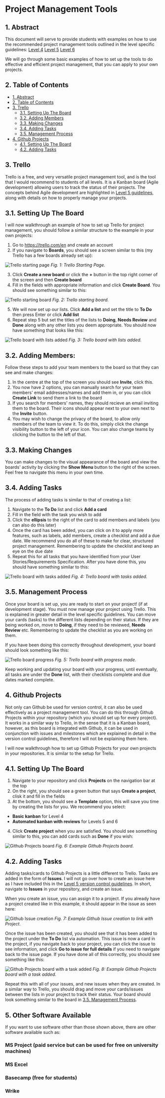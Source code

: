 # Project Management Tools

## 1. Abstract

This document will serve to provide students with examples on how to use the recommended project management tools outlined in the level specific guidelines:
[Level 4](/planning/project-management/level-4/level_4_management_guidelines.md)
[Level 5](/planning/project-management/level-5/level_5_management_guidelines.md)
[Level 6](/planning/project-management/level-6/level_6_management_guidelines.md)

We will go through some basic examples of how to set up the tools to do effective and efficient project management, that you can apply to your own projects.

## 2. Table of Contents

- [1. Abstract](#1-abstract)
- [2. Table of Contents](#2-table-of-contents)
- [3. Trello](#3-trello)
  - [3.1. Setting Up The Board](#31-setting-up-the-board)
  - [3.2. Adding Members](#32-adding-mambers)
  - [3.3. Making Changes](#33-making-changes)
  - [3.4. Adding Tasks](#34-adding-tasks)
  - [3.5. Management Process](#35-management-process)
- [4. Github Projects](#4-github-projects)
  - [4.1. Setting Up The Board](#41-setting-up-the-board)
  - [4.2. Adding Tasks](#42-adding-tasks)
## 3. Trello

Trello is a free, and very versatile project management tool, and is the tool that I would recommend to students of all levels.
It is a Kanban board (Agile development) allowing users to track the status of their projects. The concepts behind Agile development are highlighted in [Level 5 guidelines](/planning/project-management/level-5/level_5_management_guidelines.md), along with details on how to properly manage your projects.

## 3.1. Setting Up The Board
I will now walkthrough an example of how to set up Trello for project management, you should follow a similar structure to the example in your own projects:

1. Go to https://trello.com/en and create an account
2. If you navigate to **Boards**, you should see a screen similar to this (my Trello has a few boards already set up):

![Trello starting page](../images/trello_start_page.PNG)
*Fig. 1: Trello Starting Page.*

3. Click **Create a new board** or click the **+** button in the top right corner of the screen and then **Create board**
4. Fill in the fields with appropriate information and click **Create Board**. You should see something similar to this:

![Trello starting board](../images/start_board.PNG)
*Fig. 2: Trello starting board.*

5. We will now set up our lists. Click **Add a list** and set the title to **To Do** then press Enter or click **Add list**
6. Repeat step 5 but set the titles of the lists to **Doing**, **Needs Review** and **Done** along with any other lists you deem appropriate. You should now have something that looks like this:

![Trello board with lists added](../images/cards.PNG)
*Fig. 3: Trello board with lists added.*

## 3.2. Adding Members:

Follow these steps to add your team members to the board so that they can see and make changes:

1. In the centre at the top of the screen you should see **Invite**, click this.
2. You now have 2 options, you can manually search for your team members' email addresses/names and add them in, or you can click **Create Link** to send them a link to the board
3. If you search for members' names, they should recieve an email inviting them to the board. Their icons should appear next to your own next to the **Invite** button.
4. You may wish to change the privacy of the board, to allow only members of the team to view it. To do this, simply click the change visibility button to the left of your icon. You can also change teams by clicking the button to the left of that.

## 3.3. Making Changes

You can make changes to the visual appearance of the board and view the boards' activity by clicking the **Show Menu** button to the right of the screen. 
Feel free to navigate this menu in your own time.

## 3.4. Adding Tasks

The process of adding tasks is similar to that of creating a list:

1. Navigate to the **To Do** list and click **Add a card**
2. Fill in the field with the task you wish to add
3. Click the **ellipsis** to the right of the card to add members and labels (you can also do this later)
4. Once the card has been added, you can click on it to apply more features, such as labels, add members, create a checklist and add a due date. We recommend you do all of these to make for clear, structured project management. Remembering to update the checklist and keep an eye on the due date
5. Repeat this for all tasks that you have identified from your User Stories/Requirements Specification. After you have done this, you should have something similar to this:

![Trello board with tasks added](../images/tasks_added.PNG)
*Fig. 4: Trello board with tasks added.*

## 3.5. Management Process

Once your board is set up, you are ready to start on your project! (if at development stage). You must now manage your project using Trello. This is explained in greater detail in the level specific guidelines.
You can move your cards (tasks) to the different lists depending on their status. If they are being worked on, move to **Doing**, if they need to be reviewed, **Needs Review** etc. Remembering to update the checklist as you are working on them.

If you have been doing this correctly throughout development, your board should look something like this:

![Trello board progress](../images/board_progress.PNG)
*Fig. 5: Trello board with progress made.*

Keep working and updating your board with your progress, until eventually, all tasks are under the **Done** list, with their checklists complete and due dates marked complete.

## 4. Github Projects

Not only can Github be used for version control, it can also be used effectively as a project management tool. You can do this through Github Projects within your repository (which you should set up for every project). It works in a similar way to Trello, in the sense that it is a Kanban board, however, as this board is integrated with Github, it can be used in conjunction with issues and milestones which are explained in detail in the version control guidelines, therefore I will not be explaining them here.

I will now walkthrough how to set up Github Projects for your own projects in your repositories. It is similar to the setup for Trello.

## 4.1. Setting Up The Board

1. Navigate to your repository and click **Projects** on the navigation bar at the top
2. On the right, you should see a green button that says **Create a project**, clisk it and fill in the fields
3. At the bottom, you should see a **Template** option, this will save you time by creating the lists for you. We recommend you select:
* **Basic kanban** for Level 4
* **Automated kanban with reviews** for Levels 5 and 6
4. Click **Create project** when you are satisfied. You should see something similar to this, you can add cards such as **Done** if you wish:

![Github Projects board](../images/github_projects_start.PNG)
*Fig. 6: Example Github Projects board.*

## 4.2. Adding Tasks

Adding tasks/cards to Github Projects is a little different to Trello. Tasks are added in the form of **Issues**. I will not go over how to create an issue here as I have included this in the [Level 5 version control guidelines](/planning/version-control/level_5_git_instructions.md). In short, navigate to **Issues** in your repository, and create an issue.

When you create an issue, you can assign it to a project. If you already have a project created like in this example, it should appear in the issue as seen here:

![Github Issue creation](../images/github_issue.PNG)
*Fig. 7: Example Github Issue creation to link with Project.*

Once the issue has been created, you should see that it has been added to the project under the **To Do** list via automation. This issue is now a card in the project, if you navigate back to your project, you can click the issue to see information, and click **Go to issue for full details** if you need to navigate back to the issue page. If you have done all of this correctly, you should see something like this:

![Github Projects board with a task added](../images/project_task_added.PNG)
*Fig. 8: Example Github Projects board with a task added.*

Repeat this with all of your issues, and new issues when they are created. In a similar way to Trello, you should drag and move your cards/issues between the lists in your project to track their status. Your board should look something similar to the board in [3.5. Management Process](#35-management-process).

## 5. Other Software Available

If you want to use software other than those shown above, there are other software available such as:

### MS Project (paid service but can be used for free on university machines)
### MS Excel
### Basecamp (free for students)
### Wrike

